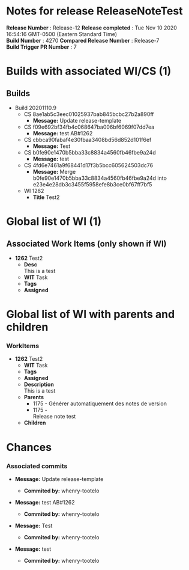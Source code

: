 # Notes for release  ReleaseNoteTest    
**Release Number**  : Release-12
**Release completed** : Tue Nov 10 2020 16:54:16 GMT-0500 (Eastern Standard Time)     
**Build Number** : 4270
**Compared Release Number**  : Release-7    
**Build Trigger PR Number** : 7 

# Builds with associated WI/CS (1)
## Builds 
-  Build 20201110.9
   - CS 8ae1ab5c3eec01025937bab845bcbc27b2a890ff
      - **Message:** Update release-template
   - CS f09e692bf34fb4c068647ba006bf6069f07dd7ea
      - **Message:** test AB#1262
   - CS cbbca90fabaf4e30fbaa3408bd56d852d101f6ef
      - **Message:** Test
   - CS b0fe90e1470b5bba33c8834a4560fb46fbe9a24d
      - **Message:** test
   - CS 4fd6e7461a9f68441d17f3b5bcc605624503dc76
      - **Message:** Merge b0fe90e1470b5bba33c8834a4560fb46fbe9a24d into e23e4e28db3c3455f5958efe8b3ce0bf67ff7bf5
   - WI 1262
      - **Title** Test2

# Global list of WI (1)
## Associated Work Items (only shown if  WI) 
*  **1262**  Test2
   - **Desc** <div>This is a test</div>
   - **WIT** Task 
   - **Tags** 
   - **Assigned** 


# Global list of WI with parents and children
### WorkItems 
*  **1262**  Test2
   - **WIT** Task 
   - **Tags** 
   - **Assigned** 
   - **Description** <div>This is a test</div>
   - **Parents**
      - 1175 - Générer automatiquement des notes de version 
      - 1175 - <div>Release note test</div> 
   - **Children**

# Chances
### Associated commits

* **Message:** Update release-template  
   -  **Commited by:** whenry-tootelo 
   


* **Message:** test AB#1262  
   -  **Commited by:** whenry-tootelo 
   


* **Message:** Test  
   -  **Commited by:** whenry-tootelo 
   


* **Message:** test  
   -  **Commited by:** whenry-tootelo 
   


   



